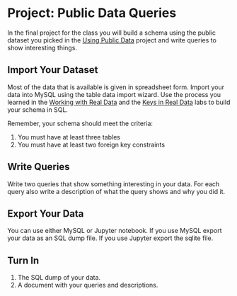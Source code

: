 # Project: Public Data Queries 

In the final project for the class you will build a schema using the public dataset you picked in the [Using Public Data](using_public_data.md) project and write queries to show interesting things. 

## Import Your Dataset

Most of the data that is available is given in spreadsheet form. Import your data into MySQL using the table data import wizard. Use the process you learned in the [Working with Real Data](../labs/realdata_1_cabrillo_import.md) and the [Keys in Real Data](../labs/realdata_2_cabrillo_keys.md) labs to build your schema in SQL. 

Remember, your schema should meet the criteria:

  1. You must have at least three tables
  2. You must have at least two foreign key constraints 

## Write Queries 

Write two queries that show something interesting in your data. For each query also write a description of what the query shows and why you did it. 

## Export Your Data 

You can use either MySQL or Jupyter notebook. If you use MySQL export your data as an SQL dump file. If you use Jupyter export the sqlite file. 

## Turn In 

  1. The SQL dump of your data. 
  2. A document with your queries and descriptions. 
  
  